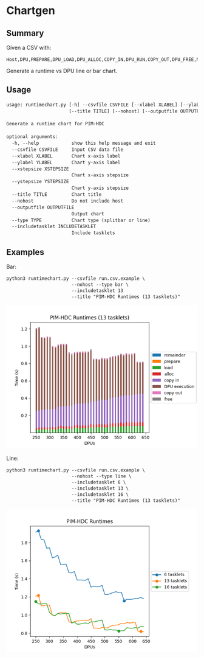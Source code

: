 # Chartgen

## Summary

Given a CSV with:

```csv
Host,DPU,PREPARE,DPU_LOAD,DPU_ALLOC,COPY_IN,DPU_RUN,COPY_OUT,DPU_FREE,NR_TASKLETS,NR_DPUS
```

Generate a runtime vs DPU line or bar chart.

## Usage

```txt
usage: runtimechart.py [-h] --csvfile CSVFILE [--xlabel XLABEL] [--ylabel YLABEL] [--xstepsize XSTEPSIZE] [--ystepsize YSTEPSIZE]
                       [--title TITLE] [--nohost] [--outputfile OUTPUTFILE] [--type TYPE] [--includetasklet INCLUDETASKLET]

Generate a runtime chart for PIM-HDC

optional arguments:
  -h, --help            show this help message and exit
  --csvfile CSVFILE     Input CSV data file
  --xlabel XLABEL       Chart x-axis label
  --ylabel YLABEL       Chart y-axis label
  --xstepsize XSTEPSIZE
                        Chart x-axis stepsize
  --ystepsize YSTEPSIZE
                        Chart y-axis stepsize
  --title TITLE         Chart title
  --nohost              Do not include host
  --outputfile OUTPUTFILE
                        Output chart
  --type TYPE           Chart type (splitbar or line)
  --includetasklet INCLUDETASKLET
                        Include tasklets

```

## Examples

Bar:

```shell script
python3 runtimechart.py --csvfile run.csv.example \
                        --nohost --type bar \
                        --includetasklet 13
                        --title "PIM-HDC Runtimes (13 tasklets)"
```

![Example bar graph](bar.output.example.png)


Line:

```shell script
python3 runtimechart.py --csvfile run.csv.example \
                        --nohost --type line \
                        --includetasklet 6 \
                        --includetasklet 13 \
                        --includetasklet 16 \
                        --title "PIM-HDC Runtimes (13 tasklets)"
```

![Example line graph](line.output.example.png)
